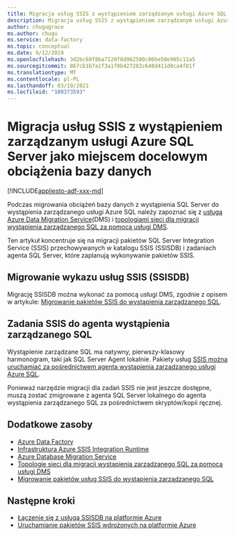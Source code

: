 ```yaml
---
title: Migracja usług SSIS z wystąpieniem zarządzanym usługi Azure SQL Server jako miejscem docelowym obciążenia bazy danych
description: Migracja usług SSIS z wystąpieniem zarządzanym usługi Azure SQL Server jako miejscem docelowym obciążenia bazy danych.
author: chugugrace
ms.author: chugu
ms.service: data-factory
ms.topic: conceptual
ms.date: 9/12/2019
ms.openlocfilehash: 3d2bc60f8ba7120f8d962500c06be50e905c11a5
ms.sourcegitcommit: 867cb1b7a1f3a1f0b427282c648d411d0ca4f81f
ms.translationtype: MT
ms.contentlocale: pl-PL
ms.lasthandoff: 03/19/2021
ms.locfileid: "100373593"
---
```

# <a name="ssis-migration-with-azure-sql-managed-instance-as-the-database-workload-destination"></a>Migracja usług SSIS z wystąpieniem zarządzanym usługi Azure SQL Server jako miejscem docelowym obciążenia bazy danych

[!INCLUDE[appliesto-adf-xxx-md](includes/appliesto-adf-xxx-md.md)]

Podczas migrowania obciążeń bazy danych z wystąpienia SQL Server do wystąpienia zarządzanego usługi Azure SQL należy zapoznać się z [usługą Azure Data Migration Service](../dms/dms-overview.md)(DMS) i [topologiami sieci dla migracji wystąpienia zarządzanego SQL za pomocą usługi DMS](../dms/resource-network-topologies.md).

Ten artykuł koncentruje się na migracji pakietów SQL Server Integration Service (SSIS) przechowywanych w katalogu SSIS (SSISDB) i zadaniach agenta SQL Server, które zaplanują wykonywanie pakietów SSIS.

## <a name="migrate-ssis-catalog-ssisdb"></a>Migrowanie wykazu usług SSIS (SSISDB)

Migrację SSISDB można wykonać za pomocą usługi DMS, zgodnie z opisem w artykule: [Migrowanie pakietów SSIS do wystąpienia zarządzanego SQL](../dms/how-to-migrate-ssis-packages-managed-instance.md).

## <a name="ssis-jobs-to-sql-managed-instance-agent"></a>Zadania SSIS do agenta wystąpienia zarządzanego SQL

Wystąpienie zarządzane SQL ma natywny, pierwszy-klasowy harmonogram, taki jak SQL Server Agent lokalnie.  Pakiety usług [SSIS można uruchamiać za pośrednictwem agenta wystąpienia zarządzanego usługi Azure SQL](how-to-invoke-ssis-package-managed-instance-agent.md).

Ponieważ narzędzie migracji dla zadań SSIS nie jest jeszcze dostępne, muszą zostać zmigrowane z agenta SQL Server lokalnego do agenta wystąpienia zarządzanego SQL za pośrednictwem skryptów/kopii ręcznej.

## <a name="additional-resources"></a>Dodatkowe zasoby

- [Azure Data Factory](./introduction.md)
- [Infrastruktura Azure SSIS Integration Runtime](./create-azure-ssis-integration-runtime.md)
- [Azure Database Migration Service](../dms/dms-overview.md)
- [Topologie sieci dla migracji wystąpienia zarządzanego SQL za pomocą usługi DMS](../dms/resource-network-topologies.md)
- [Migrowanie pakietów usług SSIS do wystąpienia zarządzanego SQL](../dms/how-to-migrate-ssis-packages-managed-instance.md)

## <a name="next-steps"></a>Następne kroki

- [Łączenie się z usługą SSISDB na platformie Azure](/sql/integration-services/lift-shift/ssis-azure-connect-to-catalog-database)
- [Uruchamianie pakietów SSIS wdrożonych na platformie Azure](/sql/integration-services/lift-shift/ssis-azure-run-packages)
